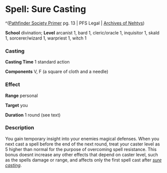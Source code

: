 # Spell: Sure Casting

^([Pathfinder Society Primer][ss-sure-casting] pg. 13 | PFS Legal | [Archives of Nehtys][sn-sure-casting])

**School** divination; **Level** arcanist 1, bard 1, cleric/oracle 1, inquisitor 1, skald 1, sorcerer/wizard 1, warpriest 1, witch 1

### Casting

**Casting Time** 1 standard action   

**Components** V, F (a square of cloth and a needle) 

### Effect

**Range** personal   

**Target** you  

**Duration** 1 round (see text) 

### Description

You gain temporary insight into your enemies magical defenses. When you next cast a spell before the end of the next round, treat your caster level as 5 higher than normal for the purpose of overcoming spell resistance. This bonus doesnt increase any other effects that depend on caster level, such as the spells damage or range, and affects only the first spell cast after _[sure casting]_.

[ss-sure-casting]: http://paizo.com/products/btpy8yw6
[sn-sure-casting]: http://www.archivesofnethys.com/SpellDisplay.aspx?ItemName=Sure%20Casting
[sure casting]: http://www.archivesofnethys.com/SpellDisplay.aspx?ItemName=sure%20casting
